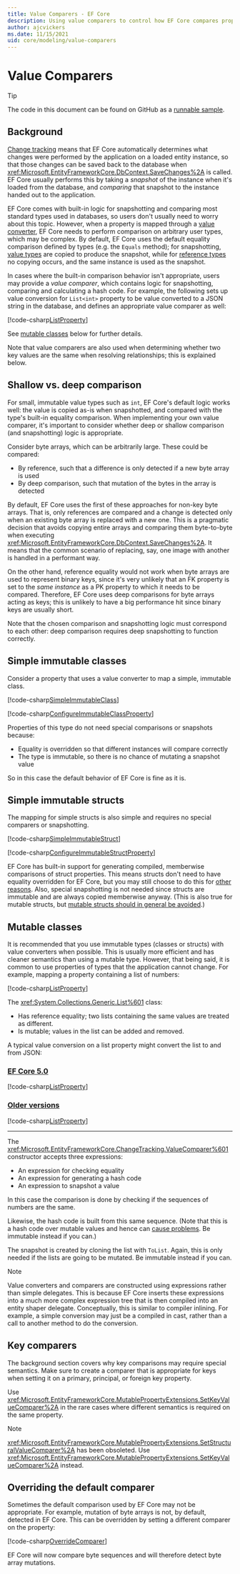 ```yaml
---
title: Value Comparers - EF Core
description: Using value comparers to control how EF Core compares property values
author: ajcvickers
ms.date: 11/15/2021
uid: core/modeling/value-comparers
---
```


# Value Comparers

> [!TIP]
> The code in this document can be found on GitHub as a [runnable sample](https://github.com/dotnet/EntityFramework.Docs/tree/main/samples/core/Modeling/ValueConversions/).

## Background

[Change tracking](xref:core/change-tracking/index) means that EF Core automatically determines what changes were performed by the application on a loaded entity instance, so that those changes can be saved back to the database when <xref:Microsoft.EntityFrameworkCore.DbContext.SaveChanges%2A> is called. EF Core usually performs this by taking a *snapshot* of the instance when it's loaded from the database, and *comparing* that snapshot to the instance handed out to the application.

EF Core comes with built-in logic for snapshotting and comparing most standard types used in databases, so users don't usually need to worry about this topic. However, when a property is mapped through a [value converter](xref:core/modeling/value-conversions), EF Core needs to perform comparison on arbitrary user types, which may be complex. By default, EF Core uses the default equality comparison defined by types (e.g. the `Equals` method); for snapshotting, [value types](/dotnet/csharp/language-reference/builtin-types/value-types) are copied to produce the snapshot, while for [reference types](/dotnet/csharp/language-reference/keywords/reference-types) no copying occurs, and the same instance is used as the snapshot.

In cases where the built-in comparison behavior isn't appropriate, users may provide a *value comparer*, which contains logic for snapshotting, comparing and calculating a hash code. For example, the following sets up value conversion for `List<int>` property to be value converted to a JSON string in the database, and defines an appropriate value comparer as well:

[!code-csharp[ListProperty](../../../samples/core/Modeling/ValueConversions/MappingListProperty.cs?name=ConfigureListProperty)]

See [mutable classes](#mutable-classes) below for further details.

Note that value comparers are also used when determining whether two key values are the same when resolving relationships; this is explained below.

## Shallow vs. deep comparison

For small, immutable value types such as `int`, EF Core's default logic works well: the value is copied as-is when snapshotted, and compared with the type's built-in equality comparison. When implementing your own value comparer, it's important to consider whether deep or shallow comparison (and snapshotting) logic is appropriate.

Consider byte arrays, which can be arbitrarily large. These could be compared:

* By reference, such that a difference is only detected if a new byte array is used
* By deep comparison, such that mutation of the bytes in the array is detected

By default, EF Core uses the first of these approaches for non-key byte arrays. That is, only references are compared and a change is detected only when an existing byte array is replaced with a new one. This is a pragmatic decision that avoids copying entire arrays and comparing them byte-to-byte when executing <xref:Microsoft.EntityFrameworkCore.DbContext.SaveChanges%2A>. It means that the common scenario of replacing, say, one image with another is handled in a performant way.

On the other hand, reference equality would not work when byte arrays are used to represent binary keys, since it's very unlikely that an FK property is set to the *same instance* as a PK property to which it needs to be compared. Therefore, EF Core uses deep comparisons for byte arrays acting as keys; this is unlikely to have a big performance hit since binary keys are usually short.

Note that the chosen comparison and snapshotting logic must correspond to each other: deep comparison requires deep snapshotting to function correctly.

## Simple immutable classes

Consider a property that uses a value converter to map a simple, immutable class.

[!code-csharp[SimpleImmutableClass](../../../samples/core/Modeling/ValueConversions/MappingImmutableClassProperty.cs?name=SimpleImmutableClass)]

[!code-csharp[ConfigureImmutableClassProperty](../../../samples/core/Modeling/ValueConversions/MappingImmutableClassProperty.cs?name=ConfigureImmutableClassProperty)]

Properties of this type do not need special comparisons or snapshots because:

* Equality is overridden so that different instances will compare correctly
* The type is immutable, so there is no chance of mutating a snapshot value

So in this case the default behavior of EF Core is fine as it is.

## Simple immutable structs

The mapping for simple structs is also simple and requires no special comparers or snapshotting.

[!code-csharp[SimpleImmutableStruct](../../../samples/core/Modeling/ValueConversions/MappingImmutableStructProperty.cs?name=SimpleImmutableStruct)]

[!code-csharp[ConfigureImmutableStructProperty](../../../samples/core/Modeling/ValueConversions/MappingImmutableStructProperty.cs?name=ConfigureImmutableStructProperty)]

EF Core has built-in support for generating compiled, memberwise comparisons of struct properties. This means structs don't need to have equality overridden for EF Core, but you may still choose to do this for [other reasons](/dotnet/csharp/programming-guide/statements-expressions-operators/how-to-define-value-equality-for-a-type). Also, special snapshotting is not needed since structs are immutable and are always copied memberwise anyway. (This is also true for mutable structs, but [mutable structs should in general be avoided](/dotnet/csharp/write-safe-efficient-code).)

## Mutable classes

It is recommended that you use immutable types (classes or structs) with value converters when possible. This is usually more efficient and has cleaner semantics than using a mutable type. However, that being said, it is common to use properties of types that the application cannot change. For example, mapping a property containing a list of numbers:

[!code-csharp[ListProperty](../../../samples/core/Modeling/ValueConversions/MappingListProperty.cs?name=ListProperty)]

The <xref:System.Collections.Generic.List%601> class:

* Has reference equality; two lists containing the same values are treated as different.
* Is mutable; values in the list can be added and removed.

A typical value conversion on a list property might convert the list to and from JSON:

### [EF Core 5.0](#tab/ef5)

[!code-csharp[ListProperty](../../../samples/core/Modeling/ValueConversions/MappingListProperty.cs?name=ConfigureListProperty&highlight=7-10)]

### [Older versions](#tab/older-versions)

[!code-csharp[ListProperty](../../../samples/core/Modeling/ValueConversions/MappingListPropertyOld.cs?name=ConfigureListProperty&highlight=8-11,17)]

***

The <xref:Microsoft.EntityFrameworkCore.ChangeTracking.ValueComparer%601> constructor accepts three expressions:

* An expression for checking equality
* An expression for generating a hash code
* An expression to snapshot a value

In this case the comparison is done by checking if the sequences of numbers are the same.

Likewise, the hash code is built from this same sequence. (Note that this is a hash code over mutable values and hence can [cause problems](https://ericlippert.com/2011/02/28/guidelines-and-rules-for-gethashcode/). Be immutable instead if you can.)

The snapshot is created by cloning the list with `ToList`. Again, this is only needed if the lists are going to be mutated. Be immutable instead if you can.

> [!NOTE]
> Value converters and comparers are constructed using expressions rather than simple delegates. This is because EF Core inserts these expressions into a much more complex expression tree that is then compiled into an entity shaper delegate. Conceptually, this is similar to compiler inlining. For example, a simple conversion may just be a compiled in cast, rather than a call to another method to do the conversion.

## Key comparers

The background section covers why key comparisons may require special semantics. Make sure to create a comparer that is appropriate for keys when setting it on a primary, principal, or foreign key property.

Use <xref:Microsoft.EntityFrameworkCore.MutablePropertyExtensions.SetKeyValueComparer%2A> in the rare cases where different semantics is required on the same property.

> [!NOTE]
> <xref:Microsoft.EntityFrameworkCore.MutablePropertyExtensions.SetStructuralValueComparer%2A> has been obsoleted. Use <xref:Microsoft.EntityFrameworkCore.MutablePropertyExtensions.SetKeyValueComparer%2A> instead.

## Overriding the default comparer

Sometimes the default comparison used by EF Core may not be appropriate. For example, mutation of byte arrays is not, by default, detected in EF Core. This can be overridden by setting a different comparer on the property:

[!code-csharp[OverrideComparer](../../../samples/core/Modeling/ValueConversions/OverridingByteArrayComparisons.cs?name=OverrideComparer)]

EF Core will now compare byte sequences and will therefore detect byte array mutations.
